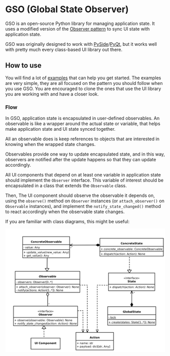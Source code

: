 # GSO (Global State Observer)

GSO is an open-source Python library for managing application state.
It uses a modified version of the [Observer pattern](https://en.wikipedia.org/wiki/Observer_pattern) 
to sync UI state with application state.

GSO was originally designed to work with [PySide](https://wiki.qt.io/Qt_for_Python)/[PyQt](https://riverbankcomputing.com/software/pyqt/),
but it works well with pretty much every class-based UI library out there.

## How to use

You will find a lot of [examples](https://github.com/youssef-attai/gso/tree/main/examples)
that can help you get started.
The examples are very simple, they are all focused on 
the pattern you should follow when you use GSO.
You are encouraged to clone the ones that use the UI library you are working with
and have a closer look.

### Flow

In GSO, application state is encapsulated in 
user-defined observables. An observable is like
a wrapper around the actual state or variable, that
helps make application state and UI state synced together.

All an observable does is keep references to objects that are
interested in knowing when the wrapped state changes.

Observables provide one way to update encapsulated state, and
in this way, observers are notified after the update happens so
that they can update accordingly.

All UI components that depend on at least one variable in
application state should implement the `Observer` interface.
This variable of interest should be encapsulated in a class that
extends the `Observable` class. 

Then, The UI component should observe the observable it
depends on, using the `observe()` method on `Observer`
instances (or `attach_observer()` on `Observable` instances),
and implement the `notify_state_changed()` method to react
accordingly when the observable state changes.

If you are familiar with class diagrams, this might be useful: 

![GSO Class Diagram](./gso-class-diagram.svg)